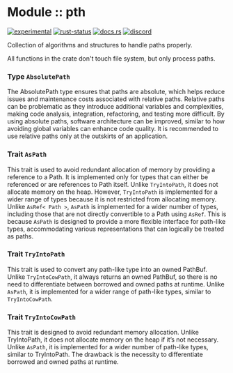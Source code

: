 <!-- {{# generate.module_header{} #}} -->

# Module :: pth
<!--{ generate.module_header.start() }-->
 [![experimental](https://raster.shields.io/static/v1?label=&message=experimental&color=orange)](https://github.com/emersion/stability-badges#experimental) [![rust-status](https://github.com/Wandalen/wTools/actions/workflows/module_pth_push.yml/badge.svg)](https://github.com/Wandalen/wTools/actions/workflows/module_pth_push.yml) [![docs.rs](https://img.shields.io/docsrs/pth?color=e3e8f0&logo=docs.rs)](https://docs.rs/pth) [![discord](https://img.shields.io/discord/872391416519737405?color=eee&logo=discord&logoColor=eee&label=ask)](https://discord.gg/m3YfbXpUUY)
<!--{ generate.module_header.end }-->

Collection of algorithms and structures to handle paths properly.

All functions in the crate don't touch file system, but only process paths.

### Type `AbsolutePath`

The AbsolutePath type ensures that paths are absolute, which helps reduce issues and maintenance costs associated with relative paths. Relative paths can be problematic as they introduce additional variables and complexities, making code analysis, integration, refactoring, and testing more difficult. By using absolute paths, software architecture can be improved, similar to how avoiding global variables can enhance code quality. It is recommended to use relative paths only at the outskirts of an application.

### Trait `AsPath`

This trait is used to avoid redundant allocation of memory by providing a reference to a Path. It is implemented only for types that can either be referenced or are references to Path itself. Unlike `TryIntoPath`, it does not allocate memory on the heap. However, `TryIntoPath` is implemented for a wider range of types because it is not restricted from allocating memory. Unlike `AsRef< Path >`, `AsPath` is implemented for a wider number of types, including those that are not directly convertible to a Path using `AsRef`. This is because `AsPath` is designed to provide a more flexible interface for path-like types, accommodating various representations that can logically be treated as paths.

### Trait `TryIntoPath`

This trait is used to convert any path-like type into an owned PathBuf. Unlike `TryIntoCowPath`, it always returns an owned PathBuf, so there is no need to differentiate between borrowed and owned paths at runtime. Unlike `AsPath`, it is implemented for a wider range of path-like types, similar to `TryIntoCowPath`.

### Trait `TryIntoCowPath`

This trait is designed to avoid redundant memory allocation. Unlike TryIntoPath, it does not allocate memory on the heap if it’s not necessary. Unlike `AsPath`, it is implemented for a wider number of path-like types, similar to TryIntoPath. The drawback is the necessity to differentiate borrowed and owned paths at runtime.

<!-- ### Basic use-case

```rust
use pth::*;

fn main()
{
}
```

### To add to your project

```bash
cargo add pth
```

### Try out from the repository

``` shell test
git clone https://github.com/Wandalen/wTools
cd wTools
cargo run --example pth_trivial
cargo run
``` -->
